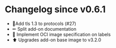 # Changelog since v0.6.1
- 🔨Add tls 1.3 to protocols (#27) 
- ✏ Split add-on documentation 
- 🔨 Implement OCI image specification on labels 
- ⬆ Upgrades add-on base image to v3.2.0 
